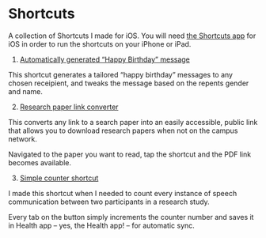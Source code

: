 # Shortcuts
A collection of Shortcuts I made for iOS. You will need [the Shortcuts app](https://itunes.apple.com/us/app/shortcuts/id915249334?mt=8 "Shortcuts app for iOS") for iOS in order to run the shortcuts on your iPhone or iPad.

1. [Automatically generated “Happy Birthday” message](https://www.icloud.com/shortcuts/7653857dc22b43e6b6e7de1bdc8dada9 "Automatically generated “Happy Birthday” message")

This shortcut generates a tailored “happy birthday” messages to any chosen receipient, and tweaks the message based on the repents gender and name.

2. [Research paper link converter](https://www.icloud.com/shortcuts/ae1102c1ed4445cb928d56e04befcd7d "Research paper link converter")

This converts any link to a search paper into an easily accessible, public link that allows you to download research papers when not on the campus network. 

Navigated to the paper you want to read, tap the shortcut and the PDF link becomes available.

3. [Simple counter shortcut](https://www.icloud.com/shortcuts/ee2b3f5942e14631a137cd873b474552
 "Simple counter shortcut")

I made this shortcut when I needed to count every instance of speech communication between two participants in a research study.

Every tab on the button simply increments the counter number and saves it in Health app – yes, the Health app! – for automatic sync.
